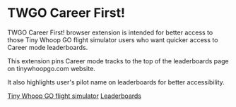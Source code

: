 # TWGO Career First!

TWGO Career First! browser extension is intended for better access to those Tiny Whoop GO flight simulator users who want quicker access to Career mode leaderboards.

This extension pins Career mode tracks to the top of the leaderboards page on tinywhoopgo.com website.

It also highlights user's pilot name on leaderboards for better accessibility.

[Tiny Whoop GO flight simulator](https://tinywhoopgo.com)
[Leaderboards](https://tinywhoopgo.com/leaderboards)